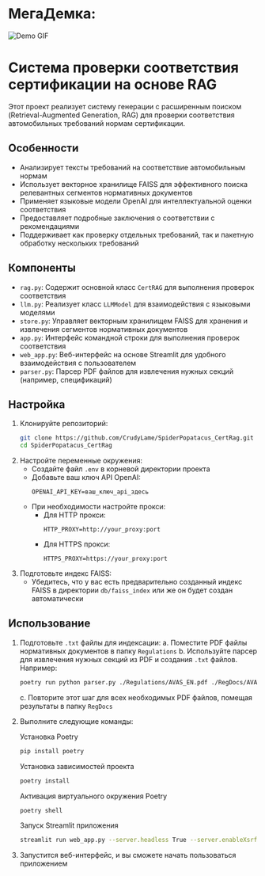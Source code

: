 # МегаДемка:

![Demo GIF](https://github.com/CrudyLame/SpiderPopatacus_CertRag/blob/master/misc/ScreenCast.gif)

# Система проверки соответствия сертификации на основе RAG

Этот проект реализует систему генерации с расширенным поиском (Retrieval-Augmented Generation, RAG) для проверки соответствия автомобильных требований нормам сертификации.

## Особенности

- Анализирует тексты требований на соответствие автомобильным нормам
- Использует векторное хранилище FAISS для эффективного поиска релевантных сегментов нормативных документов
- Применяет языковые модели OpenAI для интеллектуальной оценки соответствия
- Предоставляет подробные заключения о соответствии с рекомендациями
- Поддерживает как проверку отдельных требований, так и пакетную обработку нескольких требований

## Компоненты

- `rag.py`: Содержит основной класс `CertRAG` для выполнения проверок соответствия
- `llm.py`: Реализует класс `LLMModel` для взаимодействия с языковыми моделями
- `store.py`: Управляет векторным хранилищем FAISS для хранения и извлечения сегментов нормативных документов
- `app.py`: Интерфейс командной строки для выполнения проверок соответствия
- `web_app.py`: Веб-интерфейс на основе Streamlit для удобного взаимодействия с пользователем
- `parser.py`: Парсер PDF файлов для извлечения нужных секций (например, спецификаций)

## Настройка

1. Клонируйте репозиторий:
   ```bash
   git clone https://github.com/CrudyLame/SpiderPopatacus_CertRag.git
   cd SpiderPopatacus_CertRag
   ```
2. Настройте переменные окружения:
   - Создайте файл `.env` в корневой директории проекта
   - Добавьте ваш ключ API OpenAI: 
     ```
     OPENAI_API_KEY=ваш_ключ_api_здесь
     ```
   - При необходимости настройте прокси:
     - Для HTTP прокси: 
       ```
       HTTP_PROXY=http://your_proxy:port
       ```
     - Для HTTPS прокси: 
       ```
       HTTPS_PROXY=https://your_proxy:port
       ```
3. Подготовьте индекс FAISS:
   - Убедитесь, что у вас есть предварительно созданный индекс FAISS в директории `db/faiss_index` или же он будет создан автоматически

## Использование

1. Подготовьте `.txt` файлы для индексации:
   a. Поместите PDF файлы нормативных документов в папку `Regulations`
   b. Используйте парсер для извлечения нужных секций из PDF и создания `.txt` файлов. Например:
      ```bash
      poetry run python parser.py ./Regulations/AVAS_EN.pdf ./RegDocs/AVAS_EN.txt
      ```
   c. Повторите этот шаг для всех необходимых PDF файлов, помещая результаты в папку `RegDocs`

2. Выполните следующие команды:
    
    Установка Poetry
   ```bash
   pip install poetry
   ```

   Установка зависимостей проекта
   ```bash
   poetry install
   ```

   Активация виртуального окружения Poetry
   ```bash
   poetry shell
   ```

   Запуск Streamlit приложения
   ```bash
   streamlit run web_app.py --server.headless True --server.enableXsrfProtection false
   ```

3. Запустится веб-интерфейс, и вы сможете начать пользоваться приложением

